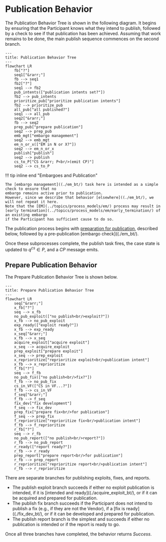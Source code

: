 # Publication Behavior

The Publication Behavior Tree is shown in the following diagram.
It begins by ensuring that the Participant knows what they intend to publish, followed by a check to
see if that publication has been achieved.
Assuming that work remains to be done, the main publish sequence commences on the second branch.

```mermaid
---
title: Publication Behavior Tree
---
flowchart LR
    fb["?"]
    seq1["&rarr;"]
    fb --> seq1
    fb2["?"]
    seq1 --> fb2
    pub_intents(["publication intents set?"])
    fb2 --> pub_intents
    prioritize_pub["prioritize publication intents"]
    fb2 --> prioritize_pub
    all_pub["all published?"]
    seq1 --> all_pub
    seq2["&rarr;"]
    fb --> seq2
    prep_pub["prepare publication"]
    seq2 --> prep_pub
    emb_mgt["embargo management"]
    seq2 --> emb_mgt
    em_n_or_x(["EM in N or X?"])
    seq2 --> em_n_or_x
    publish["publish"]
    seq2 --> publish
    cs_to_P["CS &rarr; P<br/>(emit CP)"]
    seq2 --> cs_to_P
```

!!! tip inline end "Embargoes and Publication"

    The [embargo management]((./em_bt/) task here is intended as a simple check to ensure that no
    embargo remains active prior to publication.
    However, since we describe that behavior [elsewhere]((./em_bt/), we will not repeat it here.
    Note that the [EM](../topics/process_models/em/) process may result in [early termination](../topics/process_models/em/early_termination/) of an existing embargo 
    if the Participant has sufficient cause to do so.

The publication process begins with [preparation for publication](#prepare-publication-behavior),
described below, followed by a pre-publication [embargo check]((./em_bt/).

Once these subprocesses complete, the publish task fires, the case state
is updated to $q^{cs} \in P$, and a $CP$ message emits.

## Prepare Publication Behavior

The Prepare Publication Behavior Tree is shown below.

```mermaid
---
title: Prepare Publication Behavior Tree
---
flowchart LR
    seq["&rarr;"]
    x_fb["?"]
    seq --> x_fb
    no_pub_exploit(["no publish<br/>exploit?"])
    x_fb --> no_pub_exploit
    exp_ready(["exploit ready?"])
    x_fb --> exp_ready
    x_seq["&rarr;"]
    x_fb --> x_seq
    acquire_exploit["acquire exploit"]
    x_seq --> acquire_exploit
    prep_exploit["prepare exploit"]
    x_seq --> prep_exploit
    x_reprioritize["reprioritize exploit<br/>publication intent"]
    x_fb --> x_reprioritize
    f_fb["?"]
    seq --> f_fb
    no_pub_fix(["no publish<br/>fix?"])
    f_fb --> no_pub_fix
    cs_in_VF(["CS in VF...?"])
    f_fb --> cs_in_VF
    f_seq["&rarr;"]
    f_fb --> f_seq
    fix_dev["fix development"]
    f_seq --> fix_dev
    prep_fix["prepare fix<br/>for publication"]
    f_seq --> prep_fix
    f_reprioritize["reprioritize fix<br/>publication intent"]
    f_fb --> f_reprioritize
    r_fb["?"]
    seq --> r_fb
    no_pub_report(["no publish<br/>report?"])
    r_fb --> no_pub_report
    r_ready(["report ready?"])
    r_fb --> r_ready
    prep_report["prepare report<br/>for publication"]
    r_fb --> prep_report
    r_reprioritize["reprioritize report<br/>publication intent"]
    r_fb --> r_reprioritize
```

There are separate branches for
publishing exploits, fixes, and reports.

- The publish exploit branch succeeds if either no exploit publication is intended, if it is [intended
  and ready]((./acquire_exploit_bt/), or if it can be acquired and prepared for publication. 
- The publish fix branch succeeds if the Participant does not intend to publish a fix (e.g., if they are not the Vendor), if a [fix is ready]((./fix_dev_bt/), or
  if it can be developed and prepared for publication.
- The publish report branch is the simplest and succeeds if either no publication is intended or if the report is ready to go.

Once all three branches have completed, the behavior returns *Success*.

